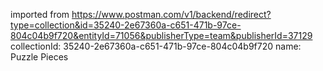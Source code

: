 imported from https://www.postman.com/v1/backend/redirect?type=collection&id=35240-2e67360a-c651-471b-97ce-804c04b9f720&entityId=71056&publisherType=team&publisherId=37129
collectionId: 35240-2e67360a-c651-471b-97ce-804c04b9f720
name: Puzzle Pieces